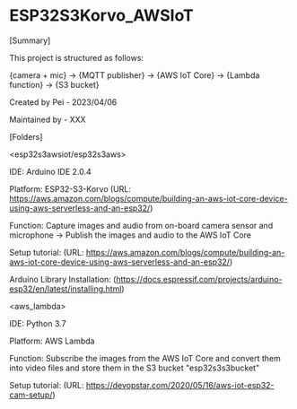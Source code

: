 # ESP32S3Korvo_AWSIoT

[Summary]

This project is structured as follows:

{camera + mic} -> {MQTT publisher} -> {AWS IoT Core} -> {Lambda function} -> {S3 bucket}

Created by Pei - 2023/04/06

Maintained by - XXX


[Folders]

<esp32s3awsiot/esp32s3aws>

IDE: Arduino IDE 2.0.4

Platform: ESP32-S3-Korvo (URL: https://aws.amazon.com/blogs/compute/building-an-aws-iot-core-device-using-aws-serverless-and-an-esp32/)

Function: Capture images and audio from on-board camera sensor and microphone -> Publish the images and audio to the AWS IoT Core

Setup tutorial: (URL: https://aws.amazon.com/blogs/compute/building-an-aws-iot-core-device-using-aws-serverless-and-an-esp32/)

Arduino Library Installation: (https://docs.espressif.com/projects/arduino-esp32/en/latest/installing.html)

<aws_lambda>

IDE: Python 3.7

Platform: AWS Lambda

Function: Subscribe the images from the AWS IoT Core and convert them into video files and store them in the S3 bucket "esp32s3s3bucket"

Setup tutorial: (URL: https://devopstar.com/2020/05/16/aws-iot-esp32-cam-setup/)
